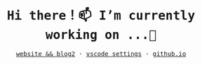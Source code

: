 <br/>
<samp ><h1 align=center> Hi there！📫 I’m currently working on ...🌱 </h1></samp>
<samp>
    <p align=center>
        <a href="http://liukun.fun">website && blog2</a> ·
        <a href="https://github.com/anshengng/vscode-setting.git">vscode settings</a> ·
        <a href="https://anshengng.github.io/liukun_github_io/">github.io</a>
    </p>
</samp>



<!--
**anshengng/anshengng** is a ✨ _special_ ✨ repository because its `README.md` (this file) appears on your GitHub profile.

Here are some ideas to get you started:

- 🔭 I’m currently working on ...
- 🌱 I’m currently learning ...
- 👯 I’m looking to collaborate on ...
- 🤔 I’m looking for help with ...
- 💬 Ask me about ...
- 📫 How to reach me: ...
- 😄 Pronouns: ...
- ⚡ Fun fact: ...
-->
